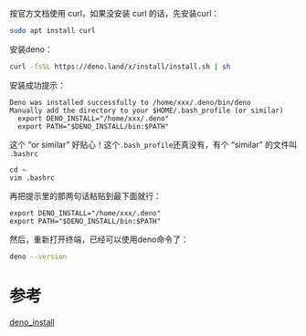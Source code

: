 按官方文档使用 curl，如果没安装 curl 的话，先安装curl：
```sh
sudo apt install curl
```

安装deno：
```sh
curl -fsSL https://deno.land/x/install/install.sh | sh
```

安装成功提示：
```
Deno was installed successfully to /home/xxx/.deno/bin/deno
Manually add the directory to your $HOME/.bash_profile (or similar)
  export DENO_INSTALL="/home/xxx/.deno"
  export PATH="$DENO_INSTALL/bin:$PATH"
```

这个 “or similar” 好贴心！这个`.bash_profile`还真没有，有个 “similar” 的文件叫 `.bashrc`

```
cd ~
vim .bashrc 
```

再把提示里的那两句话粘贴到最下面就行：
```
export DENO_INSTALL="/home/xxx/.deno"
export PATH="$DENO_INSTALL/bin:$PATH"
```

然后，重新打开终端，已经可以使用deno命令了：

```sh
deno --version
```

# 参考
[deno_install](https://github.com/denoland/deno_install)